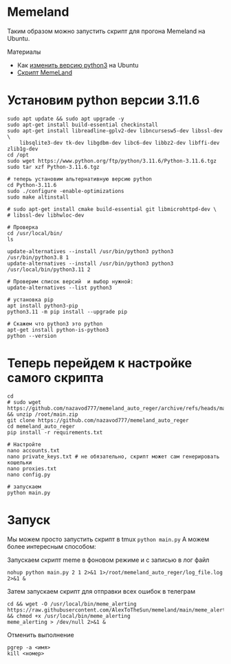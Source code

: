 # Memeland
Таким образом можно запустить скрипт для прогона Memeland на Ubuntu.

Материалы
- Как [изменить версию python3](https://habr.com/ru/articles/686186/) на Ubuntu
- [Скрипт MemeLand](https://github.com/nazavod777/memeland_auto_reger)

# Установим python версии 3.11.6
```
sudo apt update && sudo apt upgrade -y
sudo apt-get install build-essential checkinstall
sudo apt-get install libreadline-gplv2-dev libncursesw5-dev libssl-dev \
    libsqlite3-dev tk-dev libgdbm-dev libc6-dev libbz2-dev libffi-dev zlib1g-dev
cd /opt
sudo wget https://www.python.org/ftp/python/3.11.6/Python-3.11.6.tgz
sudo tar xzf Python-3.11.6.tgz

# теперь установим альтернативную версию python
cd Python-3.11.6
sudo ./configure -enable-optimizations
sudo make altinstall

# sudo apt-get install cmake build-essential git libmicrohttpd-dev \
# libssl-dev libhwloc-dev

# Проверка
cd /usr/local/bin/
ls

update-alternatives --install /usr/bin/python3 python3 /usr/bin/python3.8 1
update-alternatives --install /usr/bin/python3 python3 /usr/local/bin/python3.11 2

# Проверим список версий  и выбор нужной:
update-alternatives --list python3

# установка pip
apt install python3-pip
python3.11 -m pip install --upgrade pip

# Скажем что python3 это python
apt-get install python-is-python3
python --version
```
# Теперь перейдем к настройке самого скрипта
```
cd
# sudo wget https://github.com/nazavod777/memeland_auto_reger/archive/refs/heads/main.zip && unzip /root/main.zip
git clone https://github.com/nazavod777/memeland_auto_reger
cd memeland_auto_reger
pip install -r requirements.txt

# Настройте
nano accounts.txt
nano private_keys.txt # не обязательно, скрипт может сам генерировать кошельки
nano proxies.txt
nano config.py

# запускаем
python main.py
```
# Запуск
Мы можем просто запустить скрипт в tmux `python main.py` А можем более интересным способом:

Запускаем скрипт meme в фоновом режиме и с записью в лог файл
```
nohup python main.py 2 1 2>&1 1>/root/memeland_auto_reger/log_file.log 2>&1 &
```
Затем запускаем скрипт для отправки всех ошибок в телеграм
```
cd && wget -O /usr/local/bin/meme_alerting https://raw.githubusercontent.com/AlexToTheSun/memeland/main/meme_alerting.sh && chmod +x /usr/local/bin/meme_alerting
meme_alerting > /dev/null 2>&1 &
```
Отменить выполнение
```
pgrep -a <имя>
kill <номер>
```
